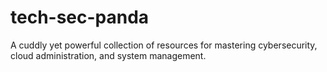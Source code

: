 # tech-sec-panda
A cuddly yet powerful collection of resources for mastering cybersecurity, cloud administration, and system management.

